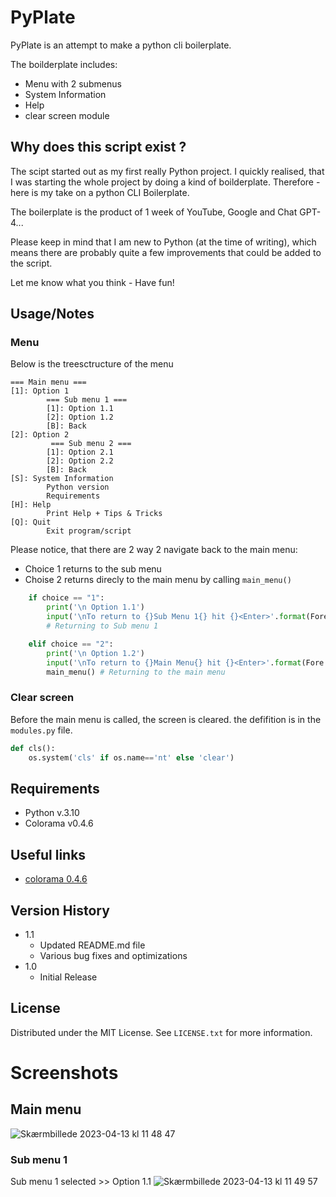 # PyPlate
PyPlate is an attempt to make a python cli boilerplate.

The boilderplate includes:
- Menu with 2 submenus
- System Information
- Help
- clear screen module

## Why does this script exist ?
The scipt started out as my first really Python project. I quickly realised, that I was starting the whole project by doing a kind of boilderplate.
Therefore - here is my take on a python CLI Boilerplate.

The boilerplate is the product of 1 week of YouTube, Google and Chat GPT-4...

Please keep in mind that I am new to Python (at the time of writing), which means there are probably quite a few improvements that could be added to the script.

Let me know what you think - Have fun!

## Usage/Notes
### Menu
Below is the treesctructure of the menu

```
=== Main menu ===
[1]: Option 1
        === Sub menu 1 ===
        [1]: Option 1.1
        [2]: Option 1.2
        [B]: Back
[2]: Option 2
         === Sub menu 2 ===
        [1]: Option 2.1
        [2]: Option 2.2
        [B]: Back
[S]: System Information
        Python version
        Requirements
[H]: Help
        Print Help + Tips & Tricks
[Q]: Quit
        Exit program/script
```

Please notice, that there are 2 way 2 navigate back to the main menu:

 - Choice 1 returns to the sub menu
 - Choise 2 returns direcly to the main menu by calling `main_menu()`

```python
    if choice == "1":
        print('\n Option 1.1')
        input('\nTo return to {}Sub Menu 1{} hit {}<Enter>'.format(Fore.CYAN, Style.RESET_ALL, Fore.MAGENTA))
        # Returning to Sub menu 1

    elif choice == "2":
        print('\n Option 1.2')
        input('\nTo return to {}Main Menu{} hit {}<Enter>'.format(Fore.CYAN, Style.RESET_ALL, Fore.MAGENTA))
        main_menu() # Returning to the main menu
```
### Clear screen
Before the main menu is called, the screen is cleared. the defifition is in the `modules.py` file.
```python
def cls():
    os.system('cls' if os.name=='nt' else 'clear')
```

## Requirements
- Python v.3.10
- Colorama v0.4.6

## Useful links
- [colorama 0.4.6](https://pypi.org/project/colorama/ "pypi.org")

## Version History
* 1.1
    * Updated README.md file
    * Various bug fixes and optimizations
* 1.0
    * Initial Release

## License
Distributed under the MIT License. See `LICENSE.txt` for more information.

# Screenshots
## Main menu
![Skærmbillede 2023-04-13 kl  11 48 47](https://user-images.githubusercontent.com/6802324/231722455-22ec126c-5885-442f-96d1-09074929bf47.png)
### Sub menu 1
Sub menu 1 selected >> Option 1.1
![Skærmbillede 2023-04-13 kl  11 49 57](https://user-images.githubusercontent.com/6802324/231722872-22a3f2c1-336e-4dcb-88ea-75dfdc336198.png)


